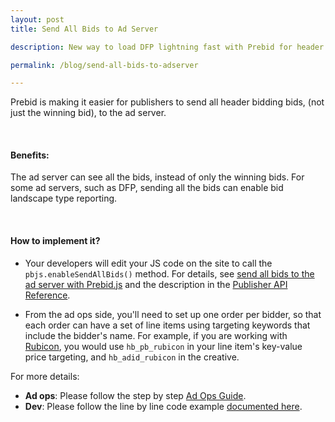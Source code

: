 ```yaml
---
layout: post
title: Send All Bids to Ad Server

description: New way to load DFP lightning fast with Prebid for header bidding.

permalink: /blog/send-all-bids-to-adserver

---
```


Prebid is making it easier for publishers to send all header bidding bids, (not just the winning bid), to the ad server. 

<br>

#### Benefits:

The ad server can see all the bids, instead of only the winning bids. For some ad servers, such as DFP, sending all the bids can enable bid landscape type reporting.

<br>

#### How to implement it?

+ Your developers will edit your JS code on the site to call the `pbjs.enableSendAllBids()` method.  For details, see [send all bids to the ad server with Prebid.js](/dev-docs/examples/send-all-bids.html) and the description in the [Publisher API Reference](/dev-docs/publisher-api-reference.html#module_pbjs.enableSendAllBids).

+ From the ad ops side, you'll need to set up one order per bidder, so that each order can have a set of line items using targeting keywords that include the bidder's name.  For example, if you are working with [Rubicon](/dev-docs/bidders.html#rubicon), you would use `hb_pb_rubicon` in your line item's key-value price targeting, and `hb_adid_rubicon` in the creative.

For more details:

- **Ad ops**: Please follow the step by step [Ad Ops Guide](/adops/send-all-bids-adops.html).
- **Dev**: Please follow the line by line code example [documented here](/dev-docs/examples/send-all-bids.html).
